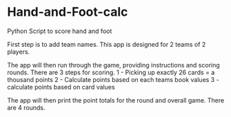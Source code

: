 # Hand-and-Foot-calc
Python Script to score hand and foot

First step is to add team names.  This app is designed for 2 teams of 2 players.  

The app will then run through the game, providing instructions and scoring rounds.  There are 3 steps for scoring.
  1 - Picking up exactly 26 cards = a thousand points
  2 - Calculate points based on each teams book values
  3 - calculate points based on card values
  
The app will then print the point totals for the round and overall game.  There are 4 rounds.
